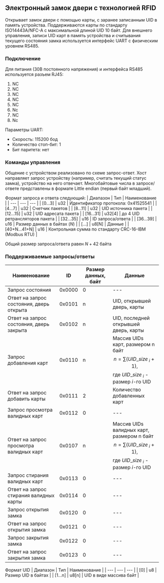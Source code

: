 ## Электронный замок двери с технологией RFID
Открывает замок двери с помощью карты, с заранее записанным UID в память устройства. Поддерживаются карты по стандарту ISO14443A/NFC-A с максимальной длиной UID 10 байт. Для внешнего управления, записи UID карт в память устройства и считывания текущего состояния замка используется интерфейс UART с физическим уровнем RS485.

### Подключение
Для питания (30В постоянного напряжения) и интерфейса RS485 используется разъем RJ45:
1. NC
2. NC
3. NC
4. NC
5. NC
6. Nc
7. NC
8. Nc

Параметры UART:
- Скорость: 115200 бод
- Количество стоп-бит: 1
- Бит паритета: нет

### Команды управления
Общение с устройством реализовано по схеме запрос-ответ. Хост направляет запрос устройству (например, считать текущий статус замка), устройство на него отвечает. Многобайтовые числа в запросе/ответе представлены в формате Little endian (первый байт младший).

Формат запроса и ответа следующий:
| Диапазон | Тип | Наименование |
| --- | --- | --- |
| [0...3] | u32 | Идентификатор протокола: 0x41525541 |
| [4...7] | u32 | Счетчик пакетов |
| [8...11] | u32 | UID источника пакета |
| [12...15] | u32 | UID адресата пакета |
| [16...31] | u32[4] | до 4 UID ретрансляторов пакета |
| [32...35] | u16 | ID запроса/ответа |
| [36...39] | u16 | Размер данных в байтах ($N$) |
| [...] | u8[N] | Данные |
| [40+N...41+N] | u16 | Контрольная сумма по стандарту CRC-16-IBM (Modbus RTU) |

Общий размер запроса/ответа равен $N+42$ байта

### Поддерживаемые запросы/ответы

| Наименование | ID | Размер данных, байт | Данные |
 --- | --- | --- | --- |
| Запрос состояния | 0x0000 | 0 | --- |
| Ответ на запрос состояния, дверь открыта | 0x0101 | n | UID, открывшей дверь, карты |
| Ответ на запрос состояния, дверь закрыта | 0x0102 | n | UID, последней открывшей дверь, карты |
| Запрос добавления карт | 0x0110 | n | Массив UIDs карт, размером n байт  $$n=\sum({UID\_size_{\ i}+1)},$$ где $UID\_size_{\ i}$ - размер $i$-го UID |
| Ответ на запрос добавить карты | 0x0111 | 2 | Количество добавленных карт |
| Запрос просмотра валидных карт | 0x0112 | 0 | --- |
| Ответ на запрос просмотра валидных карт | 0x0107 | n | Массив UIDs валидных карт, размером n байт  $$n=\sum({UID\_size_{\ i}+1)},$$ где $UID\_size_{\ i}$ - размер $i$-го UID |
| Запрос стирания валидных карт | 0x0113 | 0 | --- |
| Ответ на запрос стирания валидных карты | 0x0114 | 0 | --- |
| Запрос открытия замка | 0x0120 | 0 | --- |
| Ответ на запрос открытия замка | 0x0121 | 0 | --- |
| Запрос закрытия замка | 0x0122 | 0 | --- |
| Ответ на запрос закрытия замка | 0x0123 | 0 | --- |

Формат UID
| Диапазон | Тип | Наименование |
| --- | --- | --- |
| [0] | u8 | Размер UID в байтах |
| [1...n] | u8[n] | UID в виде массива байт |

<!-- TODO -->